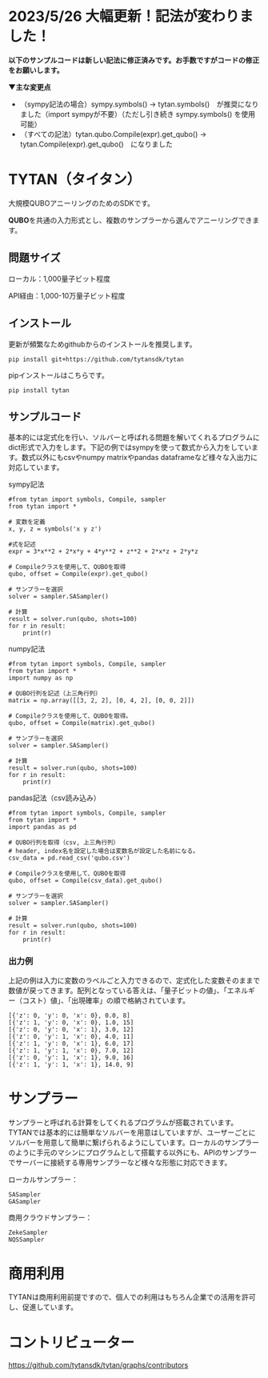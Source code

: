 # **2023/5/26 大幅更新！記法が変わりました！**
**以下のサンプルコードは新しい記法に修正済みです。お手数ですがコードの修正をお願いします。**

**▼主な変更点**
- （sympy記法の場合）sympy.symbols() → tytan.symbols()　が推奨になりました（import sympyが不要）（ただし引き続き sympy.symbols() を使用可能）
- （すべての記法）tytan.qubo.Compile(expr).get_qubo() → tytan.Compile(expr).get_qubo()　になりました

# TYTAN（タイタン）
大規模QUBOアニーリングのためのSDKです。

**QUBO**を共通の入力形式とし、複数のサンプラーから選んでアニーリングできます。

## 問題サイズ
ローカル：1,000量子ビット程度

API経由：1,000-10万量子ビット程度

## インストール
更新が頻繁なためgithubからのインストールを推奨します。
```
pip install git+https://github.com/tytansdk/tytan
```

pipインストールはこちらです。
```
pip install tytan
```

## サンプルコード
基本的には定式化を行い、ソルバーと呼ばれる問題を解いてくれるプログラムにdict形式で入力をします。下記の例ではsympyを使って数式から入力をしています。数式以外にもcsvやnumpy matrixやpandas dataframeなど様々な入出力に対応しています。

sympy記法
```
#from tytan import symbols, Compile, sampler
from tytan import *

# 変数を定義
x, y, z = symbols('x y z')

#式を記述
expr = 3*x**2 + 2*x*y + 4*y**2 + z**2 + 2*x*z + 2*y*z

# Compileクラスを使用して、QUBOを取得
qubo, offset = Compile(expr).get_qubo()

# サンプラーを選択
solver = sampler.SASampler()

# 計算
result = solver.run(qubo, shots=100)
for r in result:
    print(r)
```

numpy記法
```
#from tytan import symbols, Compile, sampler
from tytan import *
import numpy as np

# QUBO行列を記述（上三角行列）
matrix = np.array([[3, 2, 2], [0, 4, 2], [0, 0, 2]])

# Compileクラスを使用して、QUBOを取得。
qubo, offset = Compile(matrix).get_qubo()

# サンプラーを選択
solver = sampler.SASampler()

# 計算
result = solver.run(qubo, shots=100)
for r in result:
    print(r)
```

pandas記法（csv読み込み）
```
#from tytan import symbols, Compile, sampler
from tytan import *
import pandas as pd

# QUBO行列を取得（csv, 上三角行列）
# header, index名を設定した場合は変数名が設定した名前になる。
csv_data = pd.read_csv('qubo.csv')

# Compileクラスを使用して、QUBOを取得
qubo, offset = Compile(csv_data).get_qubo()

# サンプラーを選択
solver = sampler.SASampler()

# 計算
result = solver.run(qubo, shots=100)
for r in result:
    print(r)
```

### 出力例
上記の例は入力に変数のラベルごと入力できるので、定式化した変数そのままで数値が戻ってきます。配列となっている答えは、「量子ビットの値」、「エネルギー（コスト）値」、「出現確率」の順で格納されています。

```
[{'z': 0, 'y': 0, 'x': 0}, 0.0, 8]
[{'z': 1, 'y': 0, 'x': 0}, 1.0, 15]
[{'z': 0, 'y': 0, 'x': 1}, 3.0, 12]
[{'z': 0, 'y': 1, 'x': 0}, 4.0, 11]
[{'z': 1, 'y': 0, 'x': 1}, 6.0, 17]
[{'z': 1, 'y': 1, 'x': 0}, 7.0, 12]
[{'z': 0, 'y': 1, 'x': 1}, 9.0, 16]
[{'z': 1, 'y': 1, 'x': 1}, 14.0, 9]
```

# サンプラー
サンプラーと呼ばれる計算をしてくれるプログラムが搭載されています。TYTANでは基本的には簡単なソルバーを用意はしていますが、ユーザーごとにソルバーを用意して簡単に繋げられるようにしています。ローカルのサンプラーのように手元のマシンにプログラムとして搭載する以外にも、APIのサンプラーでサーバーに接続する専用サンプラーなど様々な形態に対応できます。

ローカルサンプラー：
```
SASampler
GASampler
```

商用クラウドサンプラー：
```
ZekeSampler
NQSSampler
```

# 商用利用
TYTANは商用利用前提ですので、個人での利用はもちろん企業での活用を許可し、促進しています。

# コントリビューター
https://github.com/tytansdk/tytan/graphs/contributors
